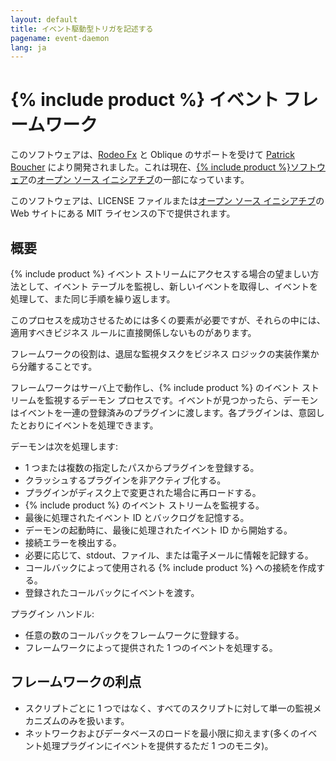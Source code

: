 ```yaml
---
layout: default
title: イベント駆動型トリガを記述する
pagename: event-daemon
lang: ja
---
```



# {% include product %} イベント フレームワーク
このソフトウェアは、[Rodeo Fx](http://rodeofx.com) と Oblique のサポートを受けて [Patrick Boucher](http://www.patrickboucher.com) により開発されました。これは現在、[{% include product %}ソフトウェア](http://www.shotgunsoftware.com)の[オープン ソース イニシアチブ](https://github.com/shotgunsoftware)の一部になっています。

このソフトウェアは、LICENSE ファイルまたは[オープン ソース イニシアチブ](http://www.opensource.org/licenses/mit-license.php)の Web サイトにある MIT ライセンスの下で提供されます。


## 概要

{% include product %} イベント ストリームにアクセスする場合の望ましい方法として、イベント テーブルを監視し、新しいイベントを取得し、イベントを処理して、また同じ手順を繰り返します。

このプロセスを成功させるためには多くの要素が必要ですが、それらの中には、適用すべきビジネス ルールに直接関係しないものがあります。

フレームワークの役割は、退屈な監視タスクをビジネス ロジックの実装作業から分離することです。

フレームワークはサーバ上で動作し、{% include product %} のイベント ストリームを監視するデーモン プロセスです。イベントが見つかったら、デーモンはイベントを一連の登録済みのプラグインに渡します。各プラグインは、意図したとおりにイベントを処理できます。

デーモンは次を処理します:

- 1 つまたは複数の指定したパスからプラグインを登録する。
- クラッシュするプラグインを非アクティブ化する。
- プラグインがディスク上で変更された場合に再ロードする。
- {% include product %} のイベント ストリームを監視する。
- 最後に処理されたイベント ID とバックログを記憶する。
- デーモンの起動時に、最後に処理されたイベント ID から開始する。
- 接続エラーを検出する。
- 必要に応じて、stdout、ファイル、または電子メールに情報を記録する。
- コールバックによって使用される {% include product %} への接続を作成する。
- 登録されたコールバックにイベントを渡す。

プラグイン ハンドル:

- 任意の数のコールバックをフレームワークに登録する。
- フレームワークによって提供された 1 つのイベントを処理する。


## フレームワークの利点

- スクリプトごとに 1 つではなく、すべてのスクリプトに対して単一の監視メカニズムのみを扱います。
- ネットワークおよびデータベースのロードを最小限に抑えます(多くのイベント処理プラグインにイベントを提供するただ 1 つのモニタ)。

